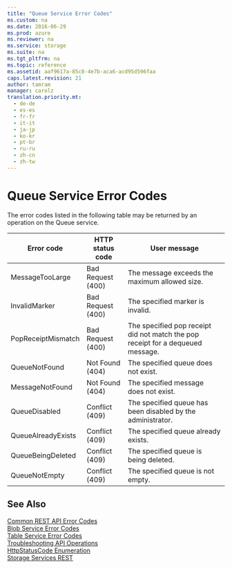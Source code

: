 ```yaml
---
title: "Queue Service Error Codes"
ms.custom: na
ms.date: 2016-06-29
ms.prod: azure
ms.reviewer: na
ms.service: storage
ms.suite: na
ms.tgt_pltfrm: na
ms.topic: reference
ms.assetid: aaf9617a-85c8-4e7b-aca6-acd95d596faa
caps.latest.revision: 21
author: tamram
manager: carolz
translation.priority.mt: 
  - de-de
  - es-es
  - fr-fr
  - it-it
  - ja-jp
  - ko-kr
  - pt-br
  - ru-ru
  - zh-cn
  - zh-tw
---
```

# Queue Service Error Codes
The error codes listed in the following table may be returned by an operation on the Queue service.  
  
|Error code|HTTP status code|User message|  
|----------------|----------------------|------------------|  
|MessageTooLarge|Bad Request (400)|The message exceeds the maximum allowed size.|  
|InvalidMarker|Bad Request (400)|The specified marker is invalid.|  
|PopReceiptMismatch|Bad Request (400)|The specified pop receipt did not match the pop receipt for a dequeued message.|  
|QueueNotFound|Not Found (404)|The specified queue does not exist.|  
|MessageNotFound|Not Found (404)|The specified message does not exist.|  
|QueueDisabled|Conflict (409)|The specified queue has been disabled by the administrator.|  
|QueueAlreadyExists|Conflict (409)|The specified queue already exists.|  
|QueueBeingDeleted|Conflict (409)|The specified queue is being deleted.|  
|QueueNotEmpty|Conflict (409)|The specified queue is not empty.|  
  
## See Also  
 [Common REST API Error Codes](../fileservices/Common-REST-API-Error-Codes.md)   
 [Blob Service Error Codes](../fileservices/Blob-Service-Error-Codes.md)   
 [Table Service Error Codes](../fileservices/Table-Service-Error-Codes.md)   
 [Troubleshooting API Operations](../fileservices/Troubleshooting-API-Operations.md)   
 [HttpStatusCode Enumeration](http://go.microsoft.com/fwlink/?LinkId=152845)   
 [Storage Services REST](../fileservices/Azure-Storage-Services-REST-API-Reference.md)